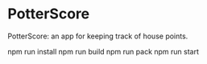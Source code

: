 # PotterScore
PotterScore: an app for keeping track of house points.

npm run install
npm run build
npm run pack
npm run start